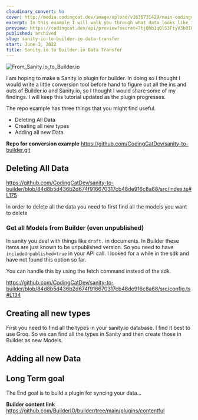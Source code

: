 ```yaml
---
cloudinary_convert: No
cover: http://media.codingcat.dev/image/upload/v1636731429/main-codingcatdev-photo/From_Sanity.io_to_Builder.io.png
excerpt: In this example I will walk you through what data looks like in Sanity.io and how to get that data over to your Builder.io instance while creating models.
preview: https://codingcat.dev/api/preview?secret=7tjQhb1qQlS3FtyV3b0I&selectionType=tutorial&selectionSlug=sanity-io-to-builder-io-data-transfer&_id=82a04c49910646a8b7e67ad755d24fcf
published: archived
slug: sanity-io-to-builder-io-data-transfer
start: June 3, 2022
title: Sanity.io to Builder.io Data Transfer
---
```


![From_Sanity.io_to_Builder.io](https://media.codingcat.dev/image/upload/v1657636656/main-codingcatdev-photo/3f2a5890-8011-4395-bba2-dfa3e9240cd5.jpg)

I am hoping to make a Sanity.io plugin for builder. In doing so I thought I would write a little conversion tool before hand to figure out all the ins and outs of Builder.io and Sanity.io, so I thought I would share some of my findings. I will keep this tutorial updated as the plugin progresses.

The repo example has three things that you might find useful.

- Deleting All Data
- Creating all new types
- Adding all new Data

**Repo for conversion example** https://github.com/CodingCatDev/sanity-to-builder.git

## Deleting All Data

https://github.com/CodingCatDev/sanity-to-builder/blob/84d8b5d436b2d674f916670317cb48de916c8a68/src/index.ts#L175

In order to delete all the data you need to first find all the models you want to delete

### Get all Models from Builder (even unpublished)

In sanity you deal with things like `draft.` in documents. In Builder these items are just known to be unpublished version. So you need to have `includeUnpublished=true` in your API call. I looked for a while in the sdk and have not found this option so far.

You can handle this by using the fetch command instead of the sdk.

https://github.com/CodingCatDev/sanity-to-builder/blob/84d8b5d436b2d674f916670317cb48de916c8a68/src/config.ts#L134

## Creating all new types

First you need to find all the types in your sanity.io database. I find it best to use Groq. So we can find all the types in Sanity and then create those in Builder as new Models.

## Adding all new Data

## Long Term goal

The End goal is to build a plugin for syncing your data...

**Builder content link** https://github.com/BuilderIO/builder/tree/main/plugins/contentful